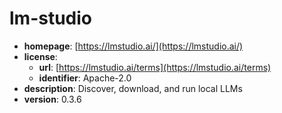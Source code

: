 # lm-studio

- **homepage**: [https://lmstudio.ai/](https://lmstudio.ai/)
- **license**:
  - **url**: [https://lmstudio.ai/terms](https://lmstudio.ai/terms)
  - **identifier**: Apache-2.0
- **description**: Discover, download, and run local LLMs
- **version**: 0.3.6

